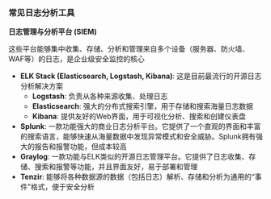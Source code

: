 ### 常见日志分析工具

**日志管理与分析平台 (SIEM)**

这些平台能够集中收集、存储、分析和管理来自多个设备（服务器、防火墙、WAF等）的日志，是企业级安全监控的核心

- **ELK Stack (Elasticsearch, Logstash, Kibana)**: 这是目前最流行的开源日志分析解决方案
  - **Logstash**: 负责从各种来源收集、处理日志
  - **Elasticsearch**: 强大的分布式搜索引擎，用于存储和搜索海量日志数据
  - **Kibana**: 提供友好的Web界面，用于可视化分析、搜索和创建仪表盘
- **Splunk**: 一款功能强大的商业日志分析平台。它提供了一个直观的界面和丰富的搜索语言，能够快速从海量数据中发现异常模式和安全威胁。Splunk拥有强大的报告和报警功能，但成本较高
- **Graylog**: 一款功能与ELK类似的开源日志管理平台。它提供了日志收集、存储、搜索和报警等功能，并且界面友好，易于部署和管理
- **Tenzir**: 能够将各种数据源的数据（包括日志）解析、存储和分析为通用的“事件”格式，便于安全分析